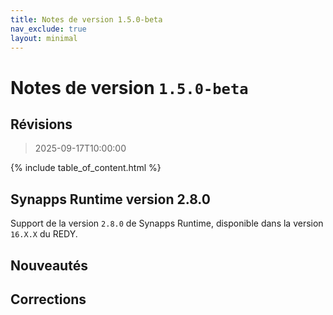```yaml
---
title: Notes de version 1.5.0-beta
nav_exclude: true
layout: minimal
---
```


# Notes de version `1.5.0-beta`

## Révisions

> 2025-09-17T10:00:00

{% include table_of_content.html %}

## Synapps Runtime version 2.8.0

Support de la version `2.8.0` de Synapps Runtime, disponible dans la version `16.X.X` du REDY.

## Nouveautés


## Corrections

